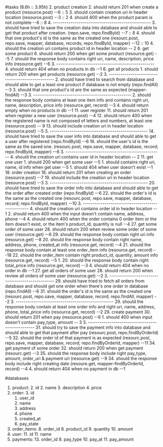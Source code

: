 #tasks (8.6h :: 3.95h)
2. product creation
	2. should return 201 when create a product  (resource.post)  --6 :: 5
	3. should contain creation uri in header location (resource.post) --3 :: 2
	4. should 400 when the product param is not complete --6 :: 8
	4. --------------------------------------------------
	3. should have tried to save the creation data into database and should able to get that product after creation. (repo.save, repo.findById) --7 :: 8
	4. should that one product's id is the same as the created one (resourc.post, repo.save, mapper, database, records; repo.findById, mapper) --12 :: 10
	4. should the creation uri contains product id in header location -- 2
6. get some product
	6. should return 200 when get some product (resource.get) --5
	7. should the response body contains right uri, name, description, price info (resource.get) --6
	3. --------------------------------------------------
	4. should return 404 when no products in db --1
6. get all products
	1. should return 200 when get products (resource.get) --2
	3. --------------------------------------------------
	2. should have tried to search from database and should able to get a least one product if database is not empty (repo.findAll) --3
	3. should that one product's id are the same as expected (mapper-findAll) --3
	3. --------------------------------------------------
	2. should the response body contains at least  one item info and contains right uri, name, description, price info (resource.get, record) --3
	4. should return empty when no products in db --1
11. user register
	11. should return 201 when register a new user (resource.post) --4
	12. should return 400 when the registered name is not composed of letters and numbers, at least one (resource.post) -- 9
	13. should include creation uri in header location (resource.post) --5
	3. --------------------------------------------------
	14. should have tried to save the user info into database and should able to get a user after registered (repo.findById) --6
	16. should the user's id is the same as the saved one. (resourc.post, repo.save, mapper, database, record; repo.findById, mapper) --6
	3. -------------------------------------------------
	4. should the creation uri contains user id in header location -- 2
11. get one user
    1. should 200 when get some user --5
    1. should contains right uri, name, id info when get user --5
    1. should 404 when user doesn't exist --1
18. order creation
	18. should return 201 when creating an order (resource.post) --7
	19. should include the creation uri in header location (resource.post) --3
	3. --------------------------------------------------
	20. should have tried to save the order info into database and should able to get the order after created order (repo.findById) --6
	22. should the order's id is the same as the created one (resourc.post, repo.save, mapper, database, record; repo.findById, mapper) --10
	3. --------------------------------------------------
	4. should the creation uri contains order id in header location -- 1
	2. should return 400 when the input doesn't contain name, address, phone --4
	4. should return 400 when the order contains 0 order item or the item doesn't exist, or the item's product_id, quantity is null --4
27. get some order of some user
	28. should return 200 when review some order of some user (resource.get) --6
	29. should the response body contain right uri info (resource.get) --8
 	20. should the response body contain right name, address, phone,  created\_at info (resource.get, record) --4
 	21. should the response body contain at least one order_item info (resource.get, record) --18
 	22. should the order\_item contain right product_id, quantity, amount info (resource.get, record) --5
 	1. 20. should the response body contain right total\_price info (resource.get, record) --3
	4. should return 404 when no order in db --1
27. get all orders of some user
	28. should return 200 when review all orders of some user (resource.get) --2
	3. --------------------------------------------------
	29. should have tried to fetch all orders from database and should get one order when there's one order in database (repo.findAll) --6
	31. should the order's id is the same as the created one (resourc.post, repo.save, mapper, database, record; repo.findAll, mapper) --2
	3. --------------------------------------------------
	29. should the response body contain at least one order info and right uri, name, address, phone, total\_price info (resource.get, record) --2
29. create payment
	30. should return 201 when pay (resource.post) --6
	1. should 400 when input doesn't contain pay_type, amount -- 3
	3. --------------------------------------------------
	31. should try to save the payment info into database and should able to get that payment after pay (resourc.post, repo.findByOrderId) --5
	32. should the order id of that payment is as expected (resourc.post, repo.save, mapper, database, record; repo.findByOrderId, mapper) --11
34. get payment of some order
	32. should return 200 when get payment (resourc.get) --3
	35. should the response body include right pay_type, amount, order_uri & payment uri (resource.get) --9
	34. should the response body include right creating date (resoure.get, mapper-findByOrderId, record) --4
	4. should return 404 when no payment in db --1

#databases
1. product: 
	2. id
	2. name
	3. description
	4. price
2. order:
	3. 	id
	1. user_id
	3. name
	4. address
	5. phone
	7. created_at
	9. pay_state
7. order_items:
	8. order_id
	8. product_id
	9. quantity
	10. amount
10. user:
	11. id
	11. name
12. payments:
	13. order_id
	8. pay_type
	10. pay_at
	11. pay_amount


	



